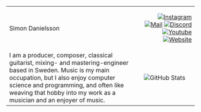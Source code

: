 <table>
  <tr>
    <td width="50%">
      Simon Danielsson
    </td>
    <td >
      <p align="right">
    <a href="https://www.instagram.com/danielssonofficial/" target="_blank"><img alt="Instagram" src="https://img.shields.io/badge/-Instagram-FF0069?style=flat-square&logo=Instagram&logoColor=white"></a>
    <a href="mailto:contact@simondanielsson.se" target="_blank"><img alt="Mail" src="https://img.shields.io/badge/-Contact-6D4AFF?style=flat-square&logo=protonmail&logoColor=white"></a>
    <a href="https://discord.com/users/simon_dan01" target="_blank"><img alt="Discord" src="https://img.shields.io/badge/-Discord-5865F2?style=flat-square&logo=discord&logoColor=white"></a>
    <a href="https://www.youtube.com/@simondanielssonmusic" target="_blank"><img alt="Youtube" src="https://img.shields.io/badge/-Youtube-FF0000?style=flat-square&logo=youtube&logoColor=white"></a>
    <a href="https://www.simondanielsson.se/" target="_blank"><img alt="Website" src="https://img.shields.io/badge/-Website-212121?style=flat-square&logo=headspace&logoColor=white"></a>
</p>
    </td>
  </tr>
  <tr>
    <td width="50%">
      I am a producer, composer, classical guitarist, mixing- and mastering-engineer based in Sweden. 
      Music is my main occupation, but I also enjoy computer science and programming, 
      and often like weaving that hobby into my work as a musician and an enjoyer of music.
    </td>
    <td width="20%">
      <img src="https://github-readme-stats.vercel.app/api/top-langs/?username=simon-danielsson&layout=compact&theme=transparent" alt="GitHub Stats">
    </td>
  </tr>
</table>






